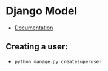 # Django Model
* [Documentation](https://developer.mozilla.org/en-US/docs/Learn/Server-side/Django/Models)

## Creating a user:
* `python manage.py createsuperuser`